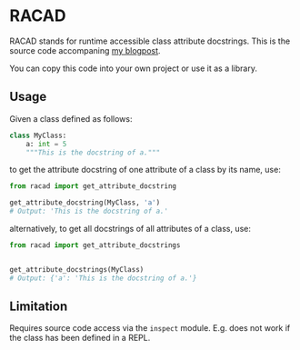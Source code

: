 # RACAD

RACAD stands for runtime accessible class attribute docstrings.
This is the source code accompaning [my blogpost](https://www.steinm.net/blog/runtime_accessible_class_attribute_docstrings/).

You can copy this code into your own project or use it as a library.

## Usage

Given a class defined as follows:

```python
class MyClass:
    a: int = 5
    """This is the docstring of a."""
```

to get the attribute docstring of one attribute of a class by its name, use:

```python
from racad import get_attribute_docstring

get_attribute_docstring(MyClass, 'a')
# Output: 'This is the docstring of a.'
```

alternatively, to get all docstrings of all attributes of a class, use:

```python
from racad import get_attribute_docstrings


get_attribute_docstrings(MyClass)
# Output: {'a': 'This is the docstring of a.'}
```


## Limitation

Requires source code access via the `inspect` module. 
E.g. does not work if the class has been defined in a REPL.

